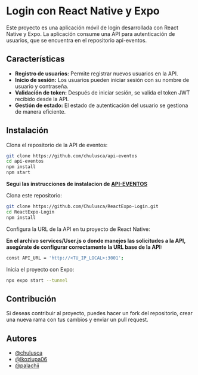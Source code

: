 
# Login con React Native y Expo

Este proyecto es una aplicación móvil de login desarrollada con React Native y Expo. La aplicación consume una API para autenticación de usuarios, que se encuentra en el repositorio api-eventos.


## Características

- **Registro de usuarios:** Permite registrar nuevos usuarios en la API.
- **Inicio de sesión:** Los usuarios pueden iniciar sesión con su nombre de usuario y contraseña.
- **Validación de token:** Después de iniciar sesión, se valida el token JWT recibido desde la API.
- **Gestión de estado:** El estado de autenticación del usuario se gestiona de manera eficiente.
## Instalación

Clona el repositorio de la API de eventos:

```bash
git clone https://github.com/chulusca/api-eventos
cd api-eventos
npm install
npm start
```
**Segui las instrucciones de instalacion de [API-EVENTOS](https://github.com/chulusca/api-eventos)**

Clona este repositorio:
```bash
git clone https://github.com/Chulusca/ReactExpo-Login.git
cd ReactExpo-Login
npm install
```
Configura la URL de la API en tu proyecto de React Native:

**En el archivo services/User.js o donde manejes las solicitudes a la API, asegúrate de configurar correctamente la URL base de la API:**

```bash
const API_URL = 'http://<TU_IP_LOCAL>:3001';
```
Inicia el proyecto con Expo:
```bash
npx expo start --tunnel
```




## Contribución

Si deseas contribuir al proyecto, puedes hacer un fork del repositorio, crear una nueva rama con tus cambios y enviar un pull request.

## Autores

- [@chulusca](https://www.github.com/chulusca)
- [@lkoziupa06](https://www.github.com/lkoziupa06)
- [@palachii](https://www.github.com/palachii)
